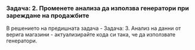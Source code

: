 ### Задача: 2. Променете анализа да използва генератори при зареждане на продажбите

В решението на предишната задача - Задача: 3. Анализ на данни от верига магазини - aктуализирайте кода си така, че да използвате генератори.



